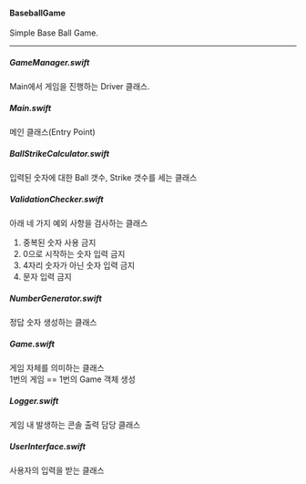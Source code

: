 #### BaseballGame

Simple Base Ball Game.

---

##### GameManager.swift

Main에서 게임을 진행하는 Driver 클래스.    

##### Main.swift

메인 클래스(Entry Point)    

##### BallStrikeCalculator.swift

입력된 숫자에 대한 Ball 갯수, Strike 갯수를 세는 클래스

##### ValidationChecker.swift

아래 네 가지 예외 사항을 검사하는 클래스    

1. 중복된 숫자 사용 금지    
2. 0으로 시작하는 숫자 입력 금지
3. 4자리 숫자가 아닌 숫자 입력 금지
4. 문자 입력 금지

##### NumberGenerator.swift

정답 숫자 생성하는 클래스

##### Game.swift

게임 자체를 의미하는 클래스    
1번의 게임 == 1번의 Game 객체 생성     

##### Logger.swift

게임 내 발생하는 콘솔 출력 담당 클래스    

##### UserInterface.swift

사용자의 입력을 받는 클래스    



